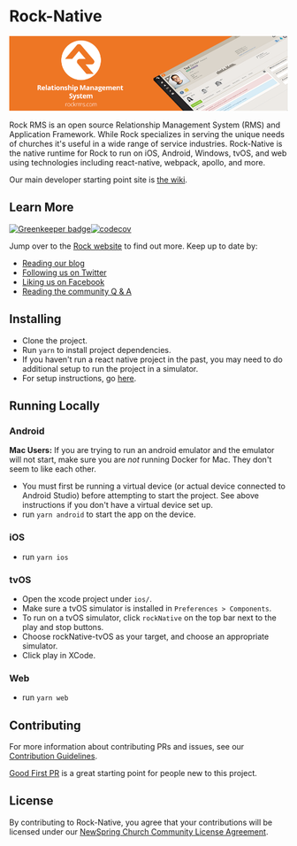 # Rock-Native
![Rock RMS](https://raw.githubusercontent.com/SparkDevNetwork/Rock/develop/Images/github-banner.png)

Rock RMS is an open source Relationship Management System (RMS) and Application
Framework. While Rock specializes in serving the unique needs of churches it's
useful in a wide range of service industries.  Rock-Native is the native runtime for Rock to run on iOS, Android, Windows, tvOS, and web using technologies including react-native, webpack, apollo, and more.

Our main developer starting point site is [the wiki](https://github.com/NewSpring/Rock-Native/wiki).

## Learn More

[![Greenkeeper badge](https://badges.greenkeeper.io/NewSpring/Rock-Native.svg)](https://greenkeeper.io/)[![codecov](https://codecov.io/gh/NewSpring/Rock-Native/branch/master/graph/badge.svg)](https://codecov.io/gh/NewSpring/Rock-Native)

Jump over to the [Rock website](http://www.rockrms.com/) to find out more. Keep up to date by:

* [Reading our blog](http://www.rockrms.com/Rock/Connect)
* [Following us on Twitter](http://www.twitter.com/therockrms)
* [Liking us on Facebook](http://www.facebook.com/therockrms)
* [Reading the community Q & A](http://www.rockrms.com/Rock/Ask)

## Installing

- Clone the project.
- Run `yarn` to install project dependencies.
- If you haven't run a react native project in the past, you may need to do additional setup to run the project in a simulator.
- For setup instructions, go [here](https://facebook.github.io/react-native/docs/getting-started.html).

## Running Locally
### Android
**Mac Users:** If you are trying to run an android emulator and the emulator will not start, make sure you are _not_ running Docker for Mac. They don't seem to like each other.

- You must first be running a virtual device (or actual device connected to Android Studio) before attempting to start the project. See above instructions if you don't have a virtual device set up.
- run `yarn android` to start the app on the device.

### iOS
- run `yarn ios`

### tvOS
- Open the xcode project under `ios/`.
- Make sure a tvOS simulator is installed in `Preferences > Components`.
- To run on a tvOS simulator, click `rockNative` on the top bar next to the play and stop buttons.
- Choose rockNative-tvOS as your target, and choose an appropriate simulator.
- Click play in XCode.

### Web
- run `yarn web`

## Contributing

For more information about contributing PRs and issues, see our [Contribution Guidelines](https://github.com/NewSpring/Rock-Native/wiki/Contribution-Guidelines).

[Good First PR](https://github.com/NewSpring/Rock-Native/labels/Good%20First%20PR) is a great starting point for people new to this project.

## License

By contributing to Rock-Native, you agree that your contributions will be licensed under our [NewSpring Church Community License Agreement](https://github.com/NewSpring/Rock-Native/wiki/License).
